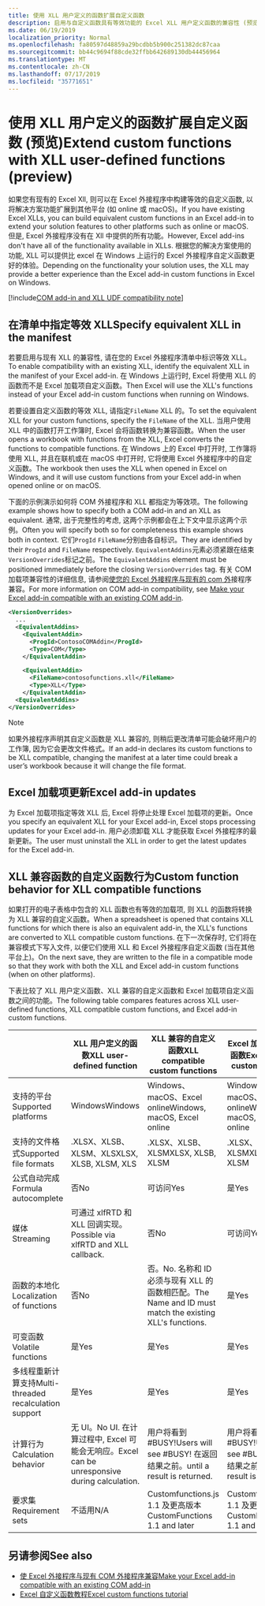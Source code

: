```yaml
---
title: 使用 XLL 用户定义的函数扩展自定义函数
description: 启用与自定义函数具有等效功能的 Excel XLL 用户定义函数的兼容性 (预览)
ms.date: 06/19/2019
localization_priority: Normal
ms.openlocfilehash: fa80597d48859a29bcdbb5b900c251382dc87caa
ms.sourcegitcommit: bb44c9694f88cde32ffbb642689130db44456964
ms.translationtype: MT
ms.contentlocale: zh-CN
ms.lasthandoff: 07/17/2019
ms.locfileid: "35771651"
---
```

# <a name="extend-custom-functions-with-xll-user-defined-functions-preview"></a><span data-ttu-id="ceb2b-103">使用 XLL 用户定义的函数扩展自定义函数 (预览)</span><span class="sxs-lookup"><span data-stu-id="ceb2b-103">Extend custom functions with XLL user-defined functions (preview)</span></span>

<span data-ttu-id="ceb2b-104">如果您有现有的 Excel Xll, 则可以在 Excel 外接程序中构建等效的自定义函数, 以将解决方案功能扩展到其他平台 (如 online 或 macOS)。</span><span class="sxs-lookup"><span data-stu-id="ceb2b-104">If you have existing Excel XLLs, you can build equivalent custom functions in an Excel add-in to extend your solution features to other platforms such as online or macOS.</span></span> <span data-ttu-id="ceb2b-105">但是, Excel 外接程序没有在 Xll 中提供的所有功能。</span><span class="sxs-lookup"><span data-stu-id="ceb2b-105">However, Excel add-ins don't have all of the functionality available in XLLs.</span></span> <span data-ttu-id="ceb2b-106">根据您的解决方案使用的功能, XLL 可以提供比 excel 在 Windows 上运行的 Excel 外接程序自定义函数更好的体验。</span><span class="sxs-lookup"><span data-stu-id="ceb2b-106">Depending on the functionality your solution uses, the XLL may provide a better experience than the Excel add-in custom functions in Excel on Windows.</span></span>

[!include[COM add-in and XLL UDF compatibility note](../includes/xll-compatibility-note.md)]

## <a name="specify-equivalent-xll-in-the-manifest"></a><span data-ttu-id="ceb2b-107">在清单中指定等效 XLL</span><span class="sxs-lookup"><span data-stu-id="ceb2b-107">Specify equivalent XLL in the manifest</span></span>

<span data-ttu-id="ceb2b-108">若要启用与现有 XLL 的兼容性, 请在您的 Excel 外接程序清单中标识等效 XLL。</span><span class="sxs-lookup"><span data-stu-id="ceb2b-108">To enable compatibility with an existing XLL, identify the equivalent XLL in the manifest of your Excel add-in.</span></span> <span data-ttu-id="ceb2b-109">在 Windows 上运行时, Excel 将使用 XLL 的函数而不是 Excel 加载项自定义函数。</span><span class="sxs-lookup"><span data-stu-id="ceb2b-109">Then Excel will use the XLL's functions instead of your Excel add-in custom functions when running on Windows.</span></span>

<span data-ttu-id="ceb2b-110">若要设置自定义函数的等效 XLL, 请指定`FileName` XLL 的。</span><span class="sxs-lookup"><span data-stu-id="ceb2b-110">To set the equivalent XLL for your custom functions, specify the `FileName` of the XLL.</span></span> <span data-ttu-id="ceb2b-111">当用户使用 XLL 中的函数打开工作簿时, Excel 会将函数转换为兼容函数。</span><span class="sxs-lookup"><span data-stu-id="ceb2b-111">When the user opens a workbook with functions from the XLL, Excel converts the functions to compatible functions.</span></span> <span data-ttu-id="ceb2b-112">在 Windows 上的 Excel 中打开时, 工作簿将使用 XLL, 并且在联机或在 macOS 中打开时, 它将使用 Excel 外接程序中的自定义函数。</span><span class="sxs-lookup"><span data-stu-id="ceb2b-112">The workbook then uses the XLL when opened in Excel on Windows, and it will use custom functions from your Excel add-in when opened online or on macOS.</span></span>

<span data-ttu-id="ceb2b-113">下面的示例演示如何将 COM 外接程序和 XLL 都指定为等效项。</span><span class="sxs-lookup"><span data-stu-id="ceb2b-113">The following example shows how to specify both a COM add-in and an XLL as equivalent.</span></span> <span data-ttu-id="ceb2b-114">通常, 出于完整性的考虑, 这两个示例都会在上下文中显示这两个示例。</span><span class="sxs-lookup"><span data-stu-id="ceb2b-114">Often you will specify both so for completeness this example shows both in context.</span></span> <span data-ttu-id="ceb2b-115">它们`ProgId` `FileName`分别由各自标识。</span><span class="sxs-lookup"><span data-stu-id="ceb2b-115">They are identified by their `ProgId` and `FileName` respectively.</span></span> <span data-ttu-id="ceb2b-116">`EquivalentAddins`元素必须紧跟在结束`VersionOverrides`标记之前。</span><span class="sxs-lookup"><span data-stu-id="ceb2b-116">The `EquivalentAddins` element must be positioned immediately before the closing `VersionOverrides` tag.</span></span> <span data-ttu-id="ceb2b-117">有关 COM 加载项兼容性的详细信息, 请参阅[使您的 Excel 外接程序与现有的 com 外](../develop/make-office-add-in-compatible-with-existing-com-add-in.md)接程序兼容。</span><span class="sxs-lookup"><span data-stu-id="ceb2b-117">For more information on COM add-in compatibility, see [Make your Excel add-in compatible with an existing COM add-in](../develop/make-office-add-in-compatible-with-existing-com-add-in.md).</span></span>

```xml
<VersionOverrides>
  ...
  <EquivalentAddins>
    <EquivalentAddin>
      <ProgId>ContosoCOMAddin</ProgId>
      <Type>COM</Type>
    </EquivalentAddin>

    <EquivalentAddin>
      <FileName>contosofunctions.xll</FileName>
      <Type>XLL</Type>
    </EquivalentAddin>
  <EquivalentAddins>
</VersionOverrides>
```

> [!NOTE]
> <span data-ttu-id="ceb2b-118">如果外接程序声明其自定义函数是 XLL 兼容的, 则稍后更改清单可能会破坏用户的工作簿, 因为它会更改文件格式。</span><span class="sxs-lookup"><span data-stu-id="ceb2b-118">If an add-in declares its custom functions to be XLL compatible, changing the manifest at a later time could break a user’s workbook because it will change the file format.</span></span>

## <a name="excel-add-in-updates"></a><span data-ttu-id="ceb2b-119">Excel 加载项更新</span><span class="sxs-lookup"><span data-stu-id="ceb2b-119">Excel add-in updates</span></span>

<span data-ttu-id="ceb2b-120">为 Excel 加载项指定等效 XLL 后, Excel 将停止处理 Excel 加载项的更新。</span><span class="sxs-lookup"><span data-stu-id="ceb2b-120">Once you specify an equivalent XLL for your Excel add-in, Excel stops processing updates for your Excel add-in.</span></span> <span data-ttu-id="ceb2b-121">用户必须卸载 XLL 才能获取 Excel 外接程序的最新更新。</span><span class="sxs-lookup"><span data-stu-id="ceb2b-121">The user must uninstall the XLL in order to get the latest updates for the Excel add-in.</span></span>

## <a name="custom-function-behavior-for-xll-compatible-functions"></a><span data-ttu-id="ceb2b-122">XLL 兼容函数的自定义函数行为</span><span class="sxs-lookup"><span data-stu-id="ceb2b-122">Custom function behavior for XLL compatible functions</span></span>

<span data-ttu-id="ceb2b-123">如果打开的电子表格中包含的 XLL 函数也有等效的加载项, 则 XLL 的函数将转换为 XLL 兼容的自定义函数。</span><span class="sxs-lookup"><span data-stu-id="ceb2b-123">When a spreadsheet is opened that contains XLL functions for which there is also an equivalent add-in, the XLL's functions are converted to XLL compatible custom functions.</span></span> <span data-ttu-id="ceb2b-124">在下一次保存时, 它们将在兼容模式下写入文件, 以便它们使用 XLL 和 Excel 外接程序自定义函数 (当在其他平台上)。</span><span class="sxs-lookup"><span data-stu-id="ceb2b-124">On the next save, they are written to the file in a compatible mode so that they work with both the XLL and Excel add-in custom functions (when on other platforms).</span></span>

<span data-ttu-id="ceb2b-125">下表比较了 XLL 用户定义函数、XLL 兼容的自定义函数和 Excel 加载项自定义函数之间的功能。</span><span class="sxs-lookup"><span data-stu-id="ceb2b-125">The following table compares features across XLL user-defined functions, XLL compatible custom functions, and Excel add-in custom functions.</span></span>

|         |<span data-ttu-id="ceb2b-126">XLL 用户定义的函数</span><span class="sxs-lookup"><span data-stu-id="ceb2b-126">XLL user-defined function</span></span> |<span data-ttu-id="ceb2b-127">XLL 兼容的自定义函数</span><span class="sxs-lookup"><span data-stu-id="ceb2b-127">XLL compatible custom functions</span></span> |<span data-ttu-id="ceb2b-128">Excel 加载项自定义函数</span><span class="sxs-lookup"><span data-stu-id="ceb2b-128">Excel add-in custom function</span></span> |
|---------|---------|---------|---------|
| <span data-ttu-id="ceb2b-129">支持的平台</span><span class="sxs-lookup"><span data-stu-id="ceb2b-129">Supported platforms</span></span> | <span data-ttu-id="ceb2b-130">Windows</span><span class="sxs-lookup"><span data-stu-id="ceb2b-130">Windows</span></span> | <span data-ttu-id="ceb2b-131">Windows、macOS、Excel online</span><span class="sxs-lookup"><span data-stu-id="ceb2b-131">Windows, macOS, Excel online</span></span> | <span data-ttu-id="ceb2b-132">Windows、macOS、Excel online</span><span class="sxs-lookup"><span data-stu-id="ceb2b-132">Windows, macOS, Excel online</span></span> |
| <span data-ttu-id="ceb2b-133">支持的文件格式</span><span class="sxs-lookup"><span data-stu-id="ceb2b-133">Supported file formats</span></span> | <span data-ttu-id="ceb2b-134">.XLSX、XLSB、XLSM、XLS</span><span class="sxs-lookup"><span data-stu-id="ceb2b-134">XLSX, XLSB, XLSM, XLS</span></span> | <span data-ttu-id="ceb2b-135">.XLSX、XLSB、XLSM</span><span class="sxs-lookup"><span data-stu-id="ceb2b-135">XLSX, XLSB, XLSM</span></span> | <span data-ttu-id="ceb2b-136">.XLSX、XLSB、XLSM</span><span class="sxs-lookup"><span data-stu-id="ceb2b-136">XLSX, XLSB, XLSM</span></span> |
| <span data-ttu-id="ceb2b-137">公式自动完成</span><span class="sxs-lookup"><span data-stu-id="ceb2b-137">Formula autocomplete</span></span> | <span data-ttu-id="ceb2b-138">否</span><span class="sxs-lookup"><span data-stu-id="ceb2b-138">No</span></span> | <span data-ttu-id="ceb2b-139">可访问</span><span class="sxs-lookup"><span data-stu-id="ceb2b-139">Yes</span></span> | <span data-ttu-id="ceb2b-140">是</span><span class="sxs-lookup"><span data-stu-id="ceb2b-140">Yes</span></span> |
| <span data-ttu-id="ceb2b-141">媒体</span><span class="sxs-lookup"><span data-stu-id="ceb2b-141">Streaming</span></span> | <span data-ttu-id="ceb2b-142">可通过 xlfRTD 和 XLL 回调实现。</span><span class="sxs-lookup"><span data-stu-id="ceb2b-142">Possible via xlfRTD and XLL callback.</span></span> | <span data-ttu-id="ceb2b-143">否</span><span class="sxs-lookup"><span data-stu-id="ceb2b-143">No</span></span> | <span data-ttu-id="ceb2b-144">可访问</span><span class="sxs-lookup"><span data-stu-id="ceb2b-144">Yes</span></span> |
| <span data-ttu-id="ceb2b-145">函数的本地化</span><span class="sxs-lookup"><span data-stu-id="ceb2b-145">Localization of functions</span></span> | <span data-ttu-id="ceb2b-146">否</span><span class="sxs-lookup"><span data-stu-id="ceb2b-146">No</span></span> | <span data-ttu-id="ceb2b-147">否。</span><span class="sxs-lookup"><span data-stu-id="ceb2b-147">No.</span></span> <span data-ttu-id="ceb2b-148">名称和 ID 必须与现有 XLL 的函数相匹配。</span><span class="sxs-lookup"><span data-stu-id="ceb2b-148">The Name and ID must match the existing XLL's functions.</span></span> | <span data-ttu-id="ceb2b-149">是</span><span class="sxs-lookup"><span data-stu-id="ceb2b-149">Yes</span></span> |
| <span data-ttu-id="ceb2b-150">可变函数</span><span class="sxs-lookup"><span data-stu-id="ceb2b-150">Volatile functions</span></span> | <span data-ttu-id="ceb2b-151">是</span><span class="sxs-lookup"><span data-stu-id="ceb2b-151">Yes</span></span> | <span data-ttu-id="ceb2b-152">是</span><span class="sxs-lookup"><span data-stu-id="ceb2b-152">Yes</span></span> | <span data-ttu-id="ceb2b-153">是</span><span class="sxs-lookup"><span data-stu-id="ceb2b-153">Yes</span></span> |
| <span data-ttu-id="ceb2b-154">多线程重新计算支持</span><span class="sxs-lookup"><span data-stu-id="ceb2b-154">Multi-threaded recalculation support</span></span> | <span data-ttu-id="ceb2b-155">是</span><span class="sxs-lookup"><span data-stu-id="ceb2b-155">Yes</span></span> | <span data-ttu-id="ceb2b-156">是</span><span class="sxs-lookup"><span data-stu-id="ceb2b-156">Yes</span></span> | <span data-ttu-id="ceb2b-157">是</span><span class="sxs-lookup"><span data-stu-id="ceb2b-157">Yes</span></span> |
| <span data-ttu-id="ceb2b-158">计算行为</span><span class="sxs-lookup"><span data-stu-id="ceb2b-158">Calculation behavior</span></span> | <span data-ttu-id="ceb2b-159">无 UI。</span><span class="sxs-lookup"><span data-stu-id="ceb2b-159">No UI.</span></span> <span data-ttu-id="ceb2b-160">在计算过程中, Excel 可能会无响应。</span><span class="sxs-lookup"><span data-stu-id="ceb2b-160">Excel can be unresponsive during calculation.</span></span> | <span data-ttu-id="ceb2b-161">用户将看到 #BUSY!</span><span class="sxs-lookup"><span data-stu-id="ceb2b-161">Users will see #BUSY!</span></span> <span data-ttu-id="ceb2b-162">在返回结果之前。</span><span class="sxs-lookup"><span data-stu-id="ceb2b-162">until a result is returned.</span></span> | <span data-ttu-id="ceb2b-163">用户将看到 #BUSY!</span><span class="sxs-lookup"><span data-stu-id="ceb2b-163">Users will see #BUSY!</span></span> <span data-ttu-id="ceb2b-164">在返回结果之前。</span><span class="sxs-lookup"><span data-stu-id="ceb2b-164">until a result is returned.</span></span> |
| <span data-ttu-id="ceb2b-165">要求集</span><span class="sxs-lookup"><span data-stu-id="ceb2b-165">Requirement sets</span></span> | <span data-ttu-id="ceb2b-166">不适用</span><span class="sxs-lookup"><span data-stu-id="ceb2b-166">N/A</span></span> | <span data-ttu-id="ceb2b-167">Customfunctions.js 1.1 及更高版本</span><span class="sxs-lookup"><span data-stu-id="ceb2b-167">CustomFunctions 1.1 and later</span></span> | <span data-ttu-id="ceb2b-168">Customfunctions.js 1.1 及更高版本</span><span class="sxs-lookup"><span data-stu-id="ceb2b-168">CustomFunctions 1.1 and later</span></span> |

## <a name="see-also"></a><span data-ttu-id="ceb2b-169">另请参阅</span><span class="sxs-lookup"><span data-stu-id="ceb2b-169">See also</span></span>

- [<span data-ttu-id="ceb2b-170">使 Excel 外接程序与现有 COM 外接程序兼容</span><span class="sxs-lookup"><span data-stu-id="ceb2b-170">Make your Excel add-in compatible with an existing COM add-in</span></span>](../develop/make-office-add-in-compatible-with-existing-com-add-in.md)
- [<span data-ttu-id="ceb2b-171">Excel 自定义函数教程</span><span class="sxs-lookup"><span data-stu-id="ceb2b-171">Excel custom functions tutorial</span></span>](../tutorials/excel-tutorial-create-custom-functions.md)
